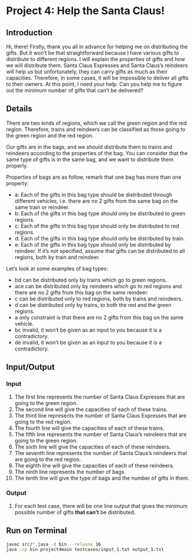 # Project 4: Help the Santa Claus!



## Introduction

Hi, there! Firstly, thank you all in advance for helping me on distributing the gifts. But it
won’t be that straightforward because I have various gifts to distribute to different
regions. I will explain the properties of gifts and how we will distribute them. Santa
Claus Expresses and Santa Claus’s reindeers will help us but unfortunately, they can
carry gifts as much as their capacities. Therefore, in some cases, it will be impossible to
deliver all gifts to their owners. At this point, I need your help. Can you help me to figure
out the minimum number of gifts that can’t be delivered?



## Details

There are two kinds of regions, which we call the green region and the red region.
Therefore, trains and reindeers can be classified as those going to the green region and
the red region.

Our gifts are in the bags, and we should distribute them to trains and reindeers
according to the properties of the bag. You can consider that the same type of gifts is in
the same bag, and we want to distribute them properly.

Properties of bags are as follow, remark that one bag has more than one property:
- a: Each of the gifts in this bag type should be distributed through different vehicles,
i.e. there are no 2 gifts from the same bag on the same train or reindeer.
- b: Each of the gifts in this bag type should only be distributed to green regions.
- c: Each of the gifts in this bag type should only be distributed to red regions.
- d: Each of the gifts in this bag type should only be distributed by train.
- e: Each of the gifts in this bag type should only be distributed by reindeer.
If it’s not specified, assume that gifts can be distributed to all regions, both by train
and reindeer.

Let’s look at some examples of bag types:
- bd can be distributed only by trains which go to green regions.
- ace can be distributed only by reindeers which go to red regions and there are
no 2 gifts from this bag on the same reindeer.
- c can be distributed only to red regions, both by trains and reindeers.
- d can be distributed only by trains, to both the red and the green regions.
- a only constraint is that there are no 2 gifts from this bag on the same vehicle.
- bc invalid, it won’t be given as an input to you because it is a contradictory.
- de invalid, it won’t be given as an input to you because it is a contradictory.



## Input/Output


### Input

1. The first line represents the number of Santa Claus Expresses that are going to
    the green region.
2. The second line will give the capacities of each of these trains.
3. The third line represents the number of Santa Claus Expresses that are going to
    the red region.
4. The fourth line will give the capacities of each of these trains.
5. The fifth line represents the number of Santa Claus’s reindeers that are going to
    the green region.
6. The sixth line will give the capacities of each of these reindeers.
7. The seventh line represents the number of Santa Claus’s reindeers that are going
    to the red region.
8. The eighth line will give the capacities of each of these reindeers.
9. The ninth line represents the number of bags.
10. The tenth line will give the type of bags and the number of gifts in them.


### Output

1. For each test case, there will be one line output that gives the minimum possible
    number of gifts **that can’t** be distributed.



## Run on Terminal

```sh
javac src/*.java -d bin --release 16
java -cp bin project4main testcases/input_1.txt output_1.txt
```

